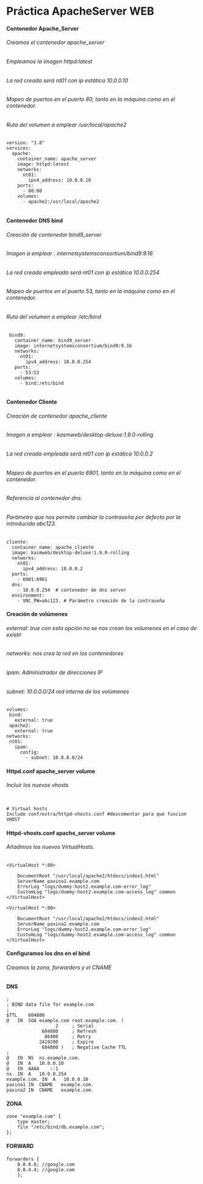 # Práctica ApacheServer WEB

#### Contenedor Apache_Server
###### Creamos el contenedor apache_server
###### Empleamos la imagen httpd:latest
###### La red creada será nt01 con ip estática 10.0.0.10
###### Mapeo de puertos en el puerto 80, tanto en la máquina como en el contenedor.
###### Ruta del volumen a emplear /usr/local/apache2
```
version: "3.8"
services:
  apache:
    container_name: apache_server
    image: httpd:latest
    networks:
      nt01:
        ipv4_address: 10.0.0.10
    ports:
      - 80:80
    volumes:
      - apache2:/usr/local/apache2
      
 ```
 #### Contenedor DNS bind
 ###### Creación de contenedor bind9_server
 ###### Imagen a emplear : internetsystemsconsortium/bind9:9.16
 ###### La red creada empleada será nt01 con ip estática 10.0.0.254
 ###### Mapeo de puertos en el puerto 53, tanto en la máquina como en el contenedor.
 ###### Ruta del volumen a emplear /etc/bind
 ```
  bind9:
    container_name: bind9_server
    image: internetsystemsconsortium/bind9:9.16
    networks:
      nt01:
        ipv4_address: 10.0.0.254
    ports:
      - 53:53
    volumes:
      - bind:/etc/bind
      
  ```
  #### Contenedor Cliente
  ###### Creación de contenedor apache_cliente
  ###### Imagen a emplear : kasmweb/desktop-deluxe:1.9.0-rolling
  ###### La red creada empleada será nt01 con ip estática 10.0.0.2
  ###### Mapeo de puertos en el puerto 6901, tanto en la máquina como en el contenedor.
  ###### Referencia al contenedor dns.
  ###### Parámetro que nos permite cambiar la contraseña por defecto por la introducida abc123.
  ```
  cliente:
    container_name: apache_cliente
    image: kasmweb/desktop-deluxe:1.9.0-rolling
    networks:
      nt01:
        ipv4_address: 10.0.0.2
    ports:
      - 6901:6901
    dns:
      - 10.0.0.254  # contenedor de dns server
    environment:
      - VNC_PW=abc123. # Parámetro creación de la contraseña
 ```
 #### Creación de volúmenes
 ###### external: true con esta opción no se nos crean los volumenes en el caso de existir
 ###### networks: nos crea la red en los contenedores
 ###### ipam: Administrador de direcciones IP
 ###### subnet: 10.0.0.0/24 red interna de los volúmenes
 ```
volumes:
  bind:
    external: true
  apache2:
    external: true
networks:
  nt01:
    ipam: 
      config:
        - subnet: 10.0.0.0/24

```

 #### Httpd.conf apache_server volume
 ###### Incluír los nuevos vhosts

```

# Virtual hosts
Include conf/extra/httpd-vhosts.conf #descomentar para que funcion VHOST

```

#### Httpd-vhosts.conf apache_server volume
###### Añadimos los nuevos VirtualHosts.

```
<VirtualHost *:80>
    
    DocumentRoot "/usr/local/apache2/htdocs/index1.html"
    ServerName paxina1.example.com
    ErrorLog "logs/dummy-host2.example.com-error_log"
    CustomLog "logs/dummy-host2.example.com-access_log" common
</VirtualHost>

<VirtualHost *:80>
    
    DocumentRoot "/usr/local/apache2/htdocs/index2.html"
    ServerName paxina2.example.com
    ErrorLog "logs/dummy-host2.example.com-error_log"
    CustomLog "logs/dummy-host2.example.com-access_log" common
</VirtualHost>

```

#### Configuramos los dns en el bind
###### Creamos la zona, forwarders y el CNAME

#### DNS
```
;
; BIND data file for example.com
;
$TTL	604800
@	IN	SOA	example.com root.example.com. (
			      2		; Serial
			 604800		; Refresh
			  86400		; Retry
			2419200		; Expire
			 604800 )	; Negative Cache TTL
;
@	IN	NS	ns.example.com.
@	IN	A	10.0.0.10
@	IN	AAAA	::1
ns  IN  A   10.0.0.254
example.com. IN  A   10.0.0.10
paxina1 IN  CNAME   example.com.
paxina2 IN  CNAME   example.com.

```
#### ZONA

```
zone "example.com" {
    type master;
    file "/etc/bind/db.example.com";
};

```
#### FORWARD

```
forwarders {
	8.8.8.8; //google.com
	8.8.4.4; //google.com
	};
```
